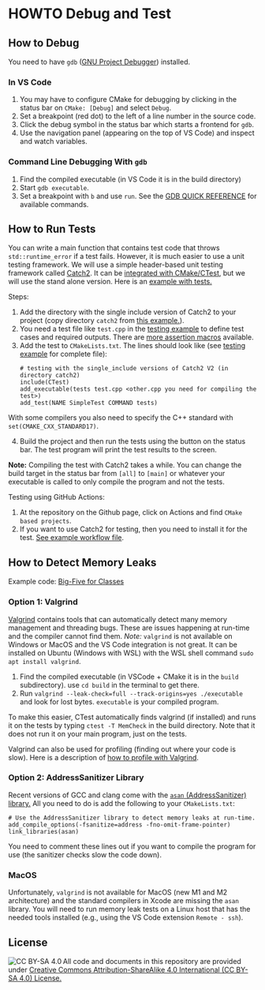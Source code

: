 # HOWTO Debug and Test


## How to Debug

You need to have `gdb` ([GNU Project Debugger](https://www.sourceware.org/gdb/)) installed. 


### In VS Code

1. You may have to configure CMake for debugging by clicking in the status bar on `CMake: [Debug]` and select `Debug`.
2. Set a breakpoint (red dot) to the left of a line number in the source code.
3. Click the debug symbol in the status bar which starts a frontend for `gdb`.
4. Use the navigation panel (appearing on the top of VS Code) and inspect and watch variables.

### Command Line Debugging With `gdb`

1. Find the compiled executable (in VS Code it is in the build directory)
2. Start `gdb executable`.
3. Set a breakpoint with `b` and use `run`. See the [GDB QUICK REFERENCE](https://users.ece.utexas.edu/~adnan/gdb-refcard.pdf) for available commands.


## How to Run Tests

You can write a main function that contains test code that throws `std::runtime_error` if a test fails. However, it
is much easier to use a unit testing framework.
We will use a simple header-based unit testing framework called
[Catch2](https://github.com/catchorg/Catch2). It can be [integrated with CMake/CTest](https://github.com/catchorg/Catch2/blob/devel/docs/cmake-integration.md), but we will use the stand alone version.
Here is an [example with tests.](factorial)

Steps:

1. Add the directory with the single include version of Catch2 to your project (copy directory `catch2` from [this example.](factorial)). 
2. You need a test file like `test.cpp` in the [testing example](factorial/) to define test cases and required outputs. There are [more assertion macros](https://github.com/catchorg/Catch2/blob/v2.x/docs/assertions.md) available.
3. Add the test to `CMakeLists.txt`. The lines should look like (see [testing example](factorial/) for complete file):
   ```
   # testing with the single_include versions of Catch2 V2 (in directory catch2)
   include(CTest)
   add_executable(tests test.cpp <other.cpp you need for compiling the test>)
   add_test(NAME SimpleTest COMMAND tests)
   ```

  With some compilers you also need to specify the C++ standard with 
  `set(CMAKE_CXX_STANDARD17)`.

4. Build the project and then run the tests using the button on the status bar. The test program will print the test results to the screen.

**Note:** Compiling the test with Catch2 takes a while. You can change the build target in the status bar from `[all]` to `[main]` or whatever your executable is called to only compile the program and not the tests.  

Testing using GitHub Actions:

1. At the repository on the Github page, click on Actions and find `CMake based projects`.
2. If you want to use Catch2 for testing, then you need to install it for the test. [See example workflow file](../.github/workflows/testing-example_cmake.yml).

## How to Detect Memory Leaks

Example code: [Big-Five for Classes](big-five)

### Option 1: Valgrind 
[Valgrind](https://valgrind.org/) contains tools that can automatically detect many memory management and threading bugs.
These are issues happening at run-time and the compiler cannot find them.
*Note:* `valgrind` is not available on Windows or MacOS and the VS Code integration is not great. It can be installed on Ubuntu (Windows with WSL) with the WSL shell command
`sudo apt install valgrind`. 

1. Find the compiled executable (in VSCode + CMake it is in the `build` subdirectory). use `cd build` in the terminal to get there.
2. Run `valgrind --leak-check=full --track-origins=yes ./executable` and look for lost bytes. `executable` is your compiled program.

To make this easier, CTest automatically finds valgrind (if installed) and runs it on the tests by typing `ctest -T MemCheck` in the build directory. Note that it does not 
run it on your main program, just on the tests.

Valgrind can also be used for profiling (finding out where your code is slow).
Here is a description of [how to profile with Valgrind](https://developer.mantidproject.org/ProfilingWithValgrind.html).

### Option 2: AddressSanitizer Library

Recent versions of GCC and clang come with the [`asan` (AddressSanitizer) library.](https://github.com/google/sanitizers/wiki/AddressSanitizer)
All you need to do is add the following to your `CMakeLists.txt`:

```
# Use the AddressSanitizer library to detect memory leaks at run-time. 
add_compile_options(-fsanitize=address -fno-omit-frame-pointer)
link_libraries(asan)
```

You need to comment these lines out if you want to compile the program for use (the sanitizer checks  slow the code down).

### MacOS

Unfortunately, `valgrind` is not available for MacOS (new M1 and M2 architecture) and the standard compilers in Xcode are missing the `asan` library. You will need to run memory leak tests on a Linux host that has the needed tools installed (e.g., using the VS Code extension `Remote - ssh`). 

## License

<img src="https://licensebuttons.net/l/by-sa/3.0/88x31.png" alt="CC BY-SA 4.0" align="left">

All code and documents in this repository are provided under [Creative Commons Attribution-ShareAlike 4.0 International (CC BY-SA 4.0) License.](https://creativecommons.org/licenses/by-sa/4.0/)